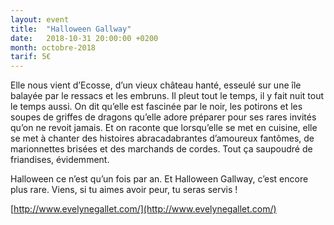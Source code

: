 ```yaml
---
layout: event
title:  "Halloween Gallway"
date:   2018-10-31 20:00:00 +0200
month: octobre-2018
tarif: 5€
---
```


Elle nous vient d’Ecosse, d’un vieux château hanté, esseulé sur une île balayée par le ressacs et les embruns. Il pleut tout le temps, il y fait nuit tout le temps aussi. On dit qu’elle est fascinée par le noir, les potirons et les soupes de griffes de dragons qu’elle adore préparer pour ses rares invités qu’on ne revoit jamais. Et on raconte que lorsqu’elle se met en cuisine, elle se met à chanter des histoires abracadabrantes d’amoureux fantômes, de marionnettes brisées et des marchands de cordes. Tout ça saupoudré de friandises, évidemment.

Halloween ce n’est qu’un fois par an. Et Halloween Gallway, c’est encore plus rare. Viens, si tu aimes avoir peur, tu seras servis !

[http://www.evelynegallet.com/](http://www.evelynegallet.com/)
